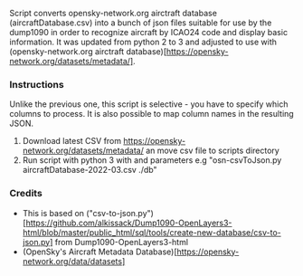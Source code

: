 Script converts opensky-network.org airctraft database (aircraftDatabase.csv) into a bunch of json files suitable for use by the dump1090 in order to recognize aircraft by ICAO24 code and display basic information. It was updated from python 2 to 3 and adjusted to use with (opensky-network.org airctraft database)[https://opensky-network.org/datasets/metadata/].

### Instructions
Unlike the previous one, this script is selective - you have to specify which columns to process. It is also possible to map column names in the resulting JSON.
1. Download latest CSV from https://opensky-network.org/datasets/metadata/ an move csv file to scripts directory
2. Run script with python 3 with <path to CSV> and <path to JSON output> parameters e.g "osn-csvToJson.py aircraftDatabase-2022-03.csv ./db"

### Credits
 - This is based on ("csv-to-json.py")[https://github.com/alkissack/Dump1090-OpenLayers3-html/blob/master/public_html/sql/tools/create-new-database/csv-to-json.py] from Dump1090-OpenLayers3-html
 - (OpenSky's Aircraft Metadata Database)[https://opensky-network.org/data/datasets]
